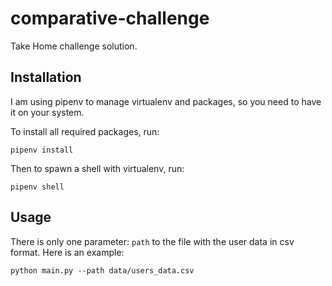 # comparative-challenge
Take Home challenge solution.

## Installation
I am using pipenv to manage virtualenv and packages, so you need to have it on your system.

To install all required packages, run:
```
pipenv install
```
Then to spawn a shell with virtualenv, run:
```commandline
pipenv shell
```
## Usage
There is only one parameter: `path` to the file with the user data in csv format.
Here is an example:
```commandline
python main.py --path data/users_data.csv
```
